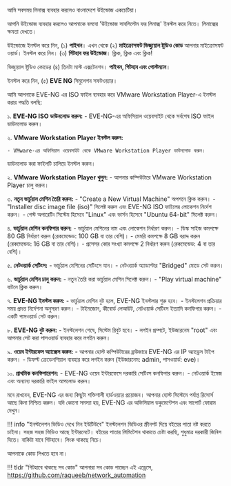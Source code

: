 আমি সবসময় লিনাক্স ব্যবহার করলেও বাংলাদেশে উইন্ডোজ একচেটিয়া।

আপনি উইন্ডোজ ব্যবহার করলেও আপনাকে বলবো 'উইন্ডোজ সাবসিস্টেম ফর লিনাক্স' ইনস্টল করে নিতে। লিনাক্সের ক্ষমতা দেখতে।

উইন্ডোজে ইনস্টল করে নিন, (১) **পাইথন**। এখন থেকে (২) **মাইক্রোসফট ভিজ্যুয়াল ষ্টুডিও কোড** আপনার মাইক্রোসফট ওয়ার্ড। ইনস্টল করে নিন। (৩) **গিটহাব ফর উইন্ডোজ**। ক্লিক, ক্লিক এবং ক্লিক!

ভিজ্যুয়াল ষ্টুডিও কোডের (৪) তিনটা মাস্ট এক্সটেনশন। **পাইথন, গিটহাব এবং পোস্টম্যান**।

ইনস্টল করে নিন, (৫) **EVE NG** সিমুলেশন সফটওয়্যার।

আমি আপনাকে EVE-NG এর ISO ফাইল ব্যবহার করে VMware Workstation Player-এ ইনস্টল করার পদ্ধতি বলছি:

১. **EVE-NG ISO ডাউনলোড করুন:**
    - EVE-NG-এর অফিসিয়াল ওয়েবসাইট থেকে সর্বশেষ ISO ফাইল ডাউনলোড করুন।

২. **VMware Workstation Player ইনস্টল করুন:**

    - VMware-এর অফিসিয়াল ওয়েবসাইট থেকে VMware Workstation Player ডাউনলোড করুন।
ডাউনলোড করা ফাইলটি চালিয়ে ইনস্টল করুন।

২. **VMware Workstation Player খুলুন:**
    - আপনার কম্পিউটারে VMware Workstation Player চালু করুন।

৩. **নতুন ভার্চুয়াল মেশিন তৈরি করুন:**
     - "Create a New Virtual Machine" অপশনে ক্লিক করুন।
     - "Installer disc image file (iso)" সিলেক্ট করুন এবং EVE-NG ISO ফাইলের লোকেশন নির্দেশ করুন।
     - গেস্ট অপারেটিং সিস্টেম হিসেবে "Linux" এবং ভার্সন হিসেবে "Ubuntu 64-bit" সিলেক্ট করুন।

৪. **ভার্চুয়াল মেশিন কনফিগার করুন:**
     - ভার্চুয়াল মেশিনের নাম এবং লোকেশন নির্ধারণ করুন।
     - ডিস্ক সাইজ কমপক্ষে 80 GB নির্ধারণ করুন (রেকমেন্ডেড: 100 GB বা তার বেশি)।
     - মেমরি কমপক্ষে 8 GB বরাদ্দ করুন (রেকমেন্ডেড: 16 GB বা তার বেশি)।
     - প্রসেসর কোর সংখ্যা কমপক্ষে 2 নির্ধারণ করুন (রেকমেন্ডেড: 4 বা তার বেশি)।

৫. **নেটওয়ার্ক সেটিংস:**
     - ভার্চুয়াল মেশিনের সেটিংসে যান।
     - নেটওয়ার্ক অ্যাডাপ্টার "Bridged" মোডে সেট করুন।

৬. **ভার্চুয়াল মেশিন চালু করুন:**
     - নতুন তৈরি করা ভার্চুয়াল মেশিন সিলেক্ট করুন।
     - "Play virtual machine" বাটনে ক্লিক করুন।

৭. **EVE-NG ইনস্টল করুন:**
     - ভার্চুয়াল মেশিন বুট হলে, EVE-NG ইনস্টলার শুরু হবে।
     - ইনস্টলেশন প্রক্রিয়ার সময় প্রদত্ত নির্দেশনা অনুসরণ করুন।
     - টাইমজোন, কীবোর্ড লেআউট, নেটওয়ার্ক সেটিংস ইত্যাদি কনফিগার করুন।
     - একটি পাসওয়ার্ড সেট করুন।

৮. **EVE-NG বুট করুন:**
     - ইনস্টলেশন শেষে, সিস্টেম রিবুট হবে।
     - লগইন প্রম্পটে, ইউজারনেম "root" এবং আপনার সেট করা পাসওয়ার্ড ব্যবহার করে লগইন করুন।

৯. **ওয়েব ইন্টারফেস অ্যাক্সেস করুন:**
     - আপনার হোস্ট কম্পিউটারের ব্রাউজারে EVE-NG এর IP অ্যাড্রেস টাইপ করুন।
     - ডিফল্ট ক্রেডেনশিয়াল ব্যবহার করে লগইন করুন (ইউজারনেম: admin, পাসওয়ার্ড: eve)।

১০. **প্রাথমিক কনফিগারেশন:**
      - EVE-NG ওয়েব ইন্টারফেসে দরকারি সেটিংস কনফিগার করুন।
      - নেটওয়ার্ক ইমেজ এবং অন্যান্য দরকারি ফাইল আপলোড করুন।

মনে রাখবেন, EVE-NG এর জন্য কিছুটা শক্তিশালী হার্ডওয়্যার প্রয়োজন। আপনার হোস্ট সিস্টেমে পর্যাপ্ত রিসোর্স আছে কিনা নিশ্চিত করুন। যদি কোনো সমস্যা হয়, EVE-NG এর অফিসিয়াল ডকুমেন্টেশন এবং সাপোর্ট ফোরাম দেখুন।

!!! info "ইনস্টলেশন ভিডিও দেখে নিন ইউটিউবে"
    ইনস্টলেশন ভিডিওর স্ক্রীনশট দিয়ে বইয়ের পাতা নষ্ট করতে চাইনা। সহজ সহজ ভিডিও আছে ইন্টারনেটে। বইয়ের পাতার লিমিটেশন থাকাতে চেষ্টা করছি, শুধুমাত্র দরকারী জিনিস দিতে। বাকিটা যাবে গিটহাবে। লিংক থাকছে নিচে।

আপনাকে কোড লিখতে হবে না।

!!! tldr "গিটহাবে থাকছে সব কোড"
    আপনারা সব কোড পাচ্ছেন এই এড্রেসে, https://github.com/raqueeb/network_automation


